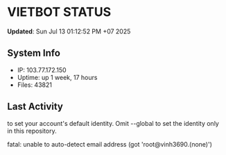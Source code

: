# VIETBOT STATUS
**Updated**: Sun Jul 13 01:12:52 PM +07 2025

## System Info
- IP: 103.77.172.150
- Uptime: up 1 week, 17 hours
- Files: 43821

## Last Activity

to set your account's default identity.
Omit --global to set the identity only in this repository.

fatal: unable to auto-detect email address (got 'root@vinh3690.(none)')
